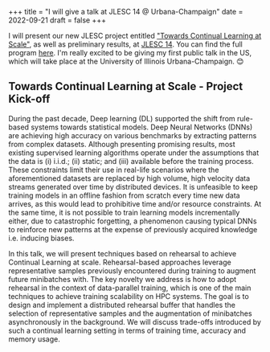 +++
title = "I will give a talk at JLESC 14 @ Urbana-Champaign"
date = 2022-09-21
draft = false
+++

I will present our new JLESC project entitled ["Towards Continual Learning at Scale"](https://jlesc.github.io/projects/continual_learning_project/), as well as preliminary results, at [JLESC 14](https://publish.illinois.edu/14th-jlesc-workshop/). You can find the full program [here](https://publish.illinois.edu/14th-jlesc-workshop/agenda/). I'm really excited to be giving my first public talk in the US, which will take place at the University of Illinois Urbana-Champaign. 😊

## Towards Continual Learning at Scale - Project Kick-off

During the past decade, Deep learning (DL) supported the shift from rule-based systems towards statistical models. Deep Neural Networks (DNNs) are achieving high accuracy on various benchmarks by extracting patterns from complex datasets. Although presenting promising results, most existing supervised learning algorithms operate under the assumptions that the data is (i) i.i.d.; (ii) static; and (iii) available before the training process. These constraints limit their use in real-life scenarios where the aforementioned datasets are replaced by high volume, high velocity data streams generated over time by distributed devices. It is unfeasible to keep training models in an offline fashion from scratch every time new data arrives, as this would lead to prohibitive time and/or resource constraints. At the same time, it is not possible to train learning models incrementally either, due to catastrophic forgetting, a phenomenon causing typical DNNs to reinforce new patterns at the expense of previously acquired knowledge i.e. inducing biases.

In this talk, we will present techniques based on rehearsal to achieve Continual Learning at scale. Rehearsal-based approaches leverage representative samples previously encountered during training to augment future minibatches with. The key novelty we address is how to adopt rehearsal in the context of data-parallel training, which is one of the main techniques to achieve training scalability on HPC systems. The goal is to design and implement a distributed rehearsal buffer that handles the selection of representative samples and the augmentation of minibatches asynchronously in the background. We will discuss trade-offs introduced by such a continual learning setting in terms of training time, accuracy and memory usage.
